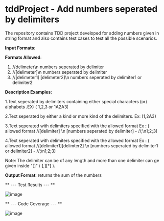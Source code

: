 # tddProject - Add numbers seperated by delimiters
The repository contains TDD project developed for adding numbers given in string format and also contains test cases to test all the possible scenarios.

**Input Formats**: 

**Formats Allowed:**

1. //delimeter\n numbers seperated by delimiter 
2. //[delimeter]\n numbers seperated by delimiter
3. //[delimeter1] [delimeter2]\n numbers seperated by delimiter1 or delimiter2

**Description Examples:** 

1.Text seperated by delimiters containing either special characters (or) alphabets .EX: ( 1,2,3 or 1A2A3)

2.Text seperated by either a kind or more kind of the delimiters. Ex: (1,2A3)

3.Text seperated with delimiters specified with the allowed format Ex : ( allowed format //[delimiter] \n [numbers seperated by delimiter] - //;\n1;2;3)

4.Text seperated with delimiters specified with the allowed format Ex : ( allowed format //[delimiter1][delimter2] \n [numbers seperated by delimiter1 or delimiter2] - //;\n1;2;3)

Note: The delimiter can be of any length and more than one delimiter can ge given inside "[]"  ( [,][*] ). 




**Output Format**:
returns the sum of the numbers


** --- Test Results --- **

![image](https://user-images.githubusercontent.com/98839557/152100970-8ed68676-031e-4117-9875-58df8cf441fb.png)

** --- Code Coverage --- **

![image](https://user-images.githubusercontent.com/98839557/152101078-58055a7e-382d-47d2-bc9e-0beab95c5010.png)


